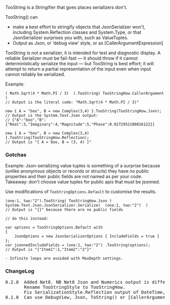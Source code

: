 TooString is a Stringifier that goes places serializers don't.

TooString() can
- make a best effort to stringify objects that JsonSerializer won't, including 
  System.Reflection classes and System.Type, or that JsonSerializer surprises 
  you with, such as ValueTuples.
- Output as Json, or ‘debug view’ style, or as [CallerArgumentExpression] 

TooString is not a serializer, it is intended for test and diagnostic display. A reliable Serializer must be fail-fast — it should throw if it cannot deterministically serialize
the input — but TooString is best effort; it will attempt to return a partial
representation of the input even when input cannot reliably be serialized.

Example:
```
( Math.Sqrt(4 * Math.PI / 3)  ).TooString( TooStringHow.CallerArgument ) 
// Output is the literal code: "Math.Sqrt(4 * Math.PI / 3)"

new { A = "boo", B = new Complex(3,4) }.TooString(TooStringHow.Json);
// Output is the System.Text.Json output:
// {"A":"boo","B":{"Real":3,"Imaginary":4,"Magnitude":5,"Phase":0.9272952180016122}}

new { A = "boo", B = new Complex(3,4) }.TooString(TooStringHow.Reflection);
// Output is "{ A = boo, B = (3, 4) }" 
```

### Gotchas

Example: Json-serializing value tuples is something of a surprise because (unlike anonymous objects or 
records or structs) they have no public properties and their public fields are not named as 
per your code. Takeaway: don't choose value tuples for public apis that must be jsonned.

Use modifications of `TooStringOptions.Default` to customise the results.

```
(one:1, two:"2").TooString( TooStringHow.Json )
System.Text.Json.JsonSerializer.Serialize(  (one:1, two:"2")  )
// Output is "{}" because there are no public fields

// do this instead:

var options = TooStringOptions.Default with
{
    JsonOptions = new JsonSerializerOptions { IncludeFields = true }
};
var jsonnedIncludeFields = (one:1, two:"2") .TooString(options);
// Output is "{"Item1":1,"Item2":"2"}"

- Infinite loops are avoided with MaxDepth settings.
```

### ChangeLog
<pre>
0.2.0  Added Net8. NB Net8 Json and Numerics output is different from Net6
       Rename TooStringStyle to TooStringHow.
       Fix SerializationStyle.Reflection output of DateTime, DateOnly, TimeOnly.
0.1.0  Can use DebugView, Json, ToString() or [CallerArgumentExpression] and can output Json or Debug strings.
</pre>
